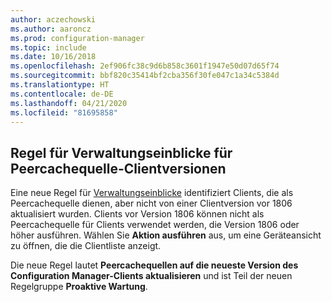 ```yaml
---
author: aczechowski
ms.author: aaroncz
ms.prod: configuration-manager
ms.topic: include
ms.date: 10/16/2018
ms.openlocfilehash: 2ef906fc38c9d6b858c3601f1947e50d07d65f74
ms.sourcegitcommit: bbf820c35414bf2cba356f30fe047c1a34c5384d
ms.translationtype: HT
ms.contentlocale: de-DE
ms.lasthandoff: 04/21/2020
ms.locfileid: "81695858"
---
```

## <a name="management-insights-rule-for-peer-cache-source-client-version"></a><a name="bkmk_insights"></a> Regel für Verwaltungseinblicke für Peercachequelle-Clientversionen
<!-- 1358008 -->

  Eine neue Regel für [Verwaltungseinblicke](../../../servers/manage/management-insights.md) identifiziert Clients, die als Peercachequelle dienen, aber nicht von einer Clientversion vor 1806 aktualisiert wurden.  Clients vor Version 1806 können nicht als Peercachequelle für Clients verwendet werden, die Version 1806 oder höher ausführen. Wählen Sie **Aktion ausführen** aus, um eine Geräteansicht zu öffnen, die die Clientliste anzeigt. 

Die neue Regel lautet **Peercachequellen auf die neueste Version des Configuration Manager-Clients aktualisieren** und ist Teil der neuen Regelgruppe **Proaktive Wartung**.




